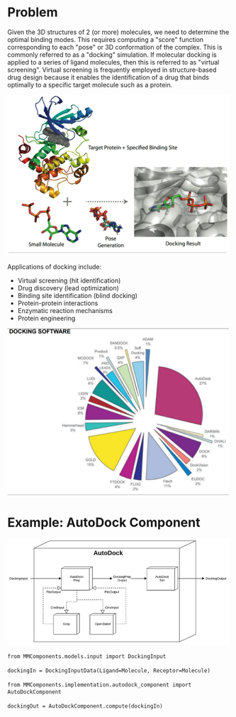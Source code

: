 
 # Problem
 Given the 3D structures of 2 (or more) molecules, we need to determine the optimal binding modes. This requires computing a "score" function corresponding to each "pose" or 3D conformation of the complex. This is commonly referred to as a "docking" simulation. If molecular docking is applied to a series of ligand molecules, then this is referred to as "virtual screening". Virtual screening is frequently employed in structure-based drug design because it enables the identification of a drug that binds optimally to a specific target molecule such as a protein.

<img src="imgs/docking-sys.png" width="500">

Applications of docking include:

- Virtual screening (hit identification)
- Drug discovery (lead optimization)
- Binding site identification (blind docking)
- Protein-protein interactions
- Enzymatic reaction mechanisms
- Protein engineering

<img src="imgs/docking-soft.png" width="500">


# Example: AutoDock Component

<img src="imgs/autodock.png" width="500">

```
from MMComponents.models.input import DockingInput

dockingIn = DockingInputData(Ligand=Molecule, Receptor=Molecule)

from MMComponents.implementation.autodock_component import AutoDockComponent

dockingOut = AutoDockComponent.compute(dockingIn)
```
